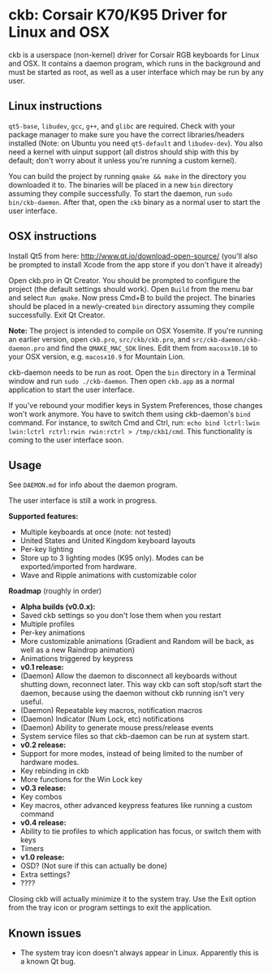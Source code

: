 ckb: Corsair K70/K95 Driver for Linux and OSX
=============================================

ckb is a userspace (non-kernel) driver for Corsair RGB keyboards for Linux and OSX. It contains a daemon program, which runs in the background and must be started as root, as well as a user interface which may be run by any user.

Linux instructions
------------------

`qt5-base`, `libudev`, `gcc`, `g++`, and `glibc` are required. Check with your package manager to make sure you have the correct libraries/headers installed (Note: on Ubuntu you need `qt5-default` and `libudev-dev`). You also need a kernel with uinput support (all distros should ship with this by default; don't worry about it unless you're running a custom kernel).

You can build the project by running `qmake && make` in the directory you downloaded it to. The binaries will be placed in a new `bin` directory assuming they compile successfully. To start the daemon, run `sudo bin/ckb-daemon`. After that, open the `ckb` binary as a normal user to start the user interface.

OSX instructions
----------------

Install Qt5 from here: http://www.qt.io/download-open-source/ (you'll also be prompted to install Xcode from the app store if you don't have it already)

Open ckb.pro in Qt Creator. You should be prompted to configure the project (the default settings should work). Open `Build` from the menu bar and select `Run qmake`. Now press Cmd+B to build the project. The binaries should be placed in a newly-created `bin` directory assuming they compile successfully. Exit Qt Creator.

**Note:** The project is intended to compile on OSX Yosemite. If you're running an earlier version, open `ckb.pro`, `src/ckb/ckb.pro`, and `src/ckb-daemon/ckb-daemon.pro` and find the `QMAKE_MAC_SDK` lines. Edit them from `macosx10.10` to your OSX version, e.g. `macosx10.9` for Mountain Lion.

ckb-daemon needs to be run as root. Open the `bin` directory in a Terminal window and run `sudo ./ckb-daemon`. Then open `ckb.app` as a normal application to start the user interface.

If you've rebound your modifier keys in System Preferences, those changes won't work anymore. You have to switch them using ckb-daemon's `bind` command. For instance, to switch Cmd and Ctrl, run: `echo bind lctrl:lwin lwin:lctrl rctrl:rwin rwin:rctrl > /tmp/ckb1/cmd`. This functionality is coming to the user interface soon.

Usage
-----

See `DAEMON.md` for info about the daemon program.

The user interface is still a work in progress.

**Supported features:**
- Multiple keyboards at once (note: not tested)
- United States and United Kingdom keyboard layouts
- Per-key lighting
- Store up to 3 lighting modes (K95 only). Modes can be exported/imported from hardware.
- Wave and Ripple animations with customizable color

**Roadmap** (roughly in order)
- **Alpha builds (v0.0.x):**
- Saved ckb settings so you don't lose them when you restart
- Multiple profiles
- Per-key animations
- More customizable animations (Gradient and Random will be back, as well as a new Raindrop animation)
- Animations triggered by keypress
- **v0.1 release:**
- (Daemon) Allow the daemon to disconnect all keyboards without shutting down, reconnect later. This way ckb can soft stop/soft start the daemon, because using the daemon without ckb running isn't very useful.
- (Daemon) Repeatable key macros, notification macros
- (Daemon) Indicator (Num Lock, etc) notifications
- (Daemon) Ability to generate mouse press/release events
- System service files so that ckb-daemon can be run at system start.
- **v0.2 release:**
- Support for more modes, instead of being limited to the number of hardware modes.
- Key rebinding in ckb
- More functions for the Win Lock key
- **v0.3 release:**
- Key combos
- Key macros, other advanced keypress features like running a custom command
- **v0.4 release:**
- Ability to tie profiles to which application has focus, or switch them with keys
- Timers
- **v1.0 release:**
- OSD? (Not sure if this can actually be done)
- Extra settings?
- ????

Closing ckb will actually minimize it to the system tray. Use the Exit option from the tray icon or program settings to exit the application.

Known issues
------------

- The system tray icon doesn't always appear in Linux. Apparently this is a known Qt bug.
